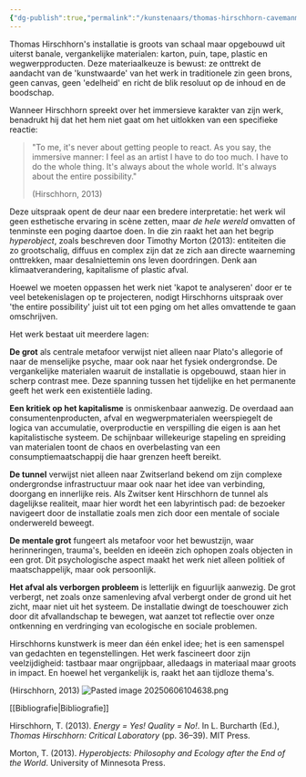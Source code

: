 ```yaml
---
{"dg-publish":true,"permalink":"/kunstenaars/thomas-hirschhorn-cavemanman/","dgPassFrontmatter":true}
---
```


Thomas Hirschhorn's installatie is groots van schaal maar opgebouwd uit uiterst banale, vergankelijke materialen: karton, puin, tape, plastic en wegwerpproducten. Deze materiaalkeuze is bewust: ze onttrekt de aandacht van de 'kunstwaarde' van het werk in traditionele zin geen brons, geen canvas, geen 'edelheid' en richt de blik resoluut op de inhoud en de boodschap.

Wanneer Hirschhorn spreekt over het immersieve karakter van zijn werk, benadrukt hij dat het hem niet gaat om het uitlokken van een specifieke reactie:

> "To me, it's never about getting people to react. As you say, the immersive manner: I feel as an artist I have to do too much. I have to do the whole thing. It's always about the whole world. It's always about the entire possibility."
> 
> (Hirschhorn, 2013)

Deze uitspraak opent de deur naar een bredere interpretatie: het werk wil geen esthetische ervaring in scène zetten, maar _de hele wereld_ omvatten of tenminste een poging daartoe doen. In die zin raakt het aan het begrip _hyperobject_, zoals beschreven door Timothy Morton (2013): entiteiten die zo grootschalig, diffuus en complex zijn dat ze zich aan directe waarneming onttrekken, maar desalniettemin ons leven doordringen. Denk aan klimaatverandering, kapitalisme of plastic afval.

Hoewel we moeten oppassen het werk niet 'kapot te analyseren' door er te veel betekenislagen op te projecteren, nodigt Hirschhorns uitspraak over 'the entire possibility' juist uit tot een pging om het alles omvattende te gaan omschrijven.

Het werk bestaat uit meerdere lagen:

**De grot** als centrale metafoor verwijst niet alleen naar Plato's allegorie of naar de menselijke psyche, maar ook naar het fysiek ondergrondse. De vergankelijke materialen waaruit de installatie is opgebouwd, staan hier in scherp contrast mee. Deze spanning tussen het tijdelijke en het permanente geeft het werk een existentiële lading.

**Een kritiek op het kapitalisme** is onmiskenbaar aanwezig. De overdaad aan consumentenproducten, afval en wegwerpmaterialen weerspiegelt de logica van accumulatie, overproductie en verspilling die eigen is aan het kapitalistische systeem. De schijnbaar willekeurige stapeling en spreiding van materialen toont de chaos en overbelasting van een consumptiemaatschappij die haar grenzen heeft bereikt.

**De tunnel** verwijst niet alleen naar Zwitserland bekend om zijn complexe ondergrondse infrastructuur maar ook naar het idee van verbinding, doorgang en innerlijke reis. Als Zwitser kent Hirschhorn de tunnel als dagelijkse realiteit, maar hier wordt het een labyrintisch pad: de bezoeker navigeert door de installatie zoals men zich door een mentale of sociale onderwereld beweegt.

**De mentale grot** fungeert als metafoor voor het bewustzijn, waar herinneringen, trauma's, beelden en ideeën zich ophopen zoals objecten in een grot. Dit psychologische aspect maakt het werk niet alleen politiek of maatschappelijk, maar ook persoonlijk.

**Het afval als verborgen probleem** is letterlijk en figuurlijk aanwezig. De grot verbergt, net zoals onze samenleving afval verbergt onder de grond uit het zicht, maar niet uit het systeem. De installatie dwingt de toeschouwer zich door dit afvallandschap te bewegen, wat aanzet tot reflectie over onze ontkenning en verdringing van ecologische en sociale problemen.

Hirschhorns kunstwerk is meer dan één enkel idee; het is een samenspel van gedachten en tegenstellingen. Het werk fascineert door zijn veelzijdigheid: tastbaar maar ongrijpbaar, alledaags in materiaal maar groots in impact. En hoewel het vergankelijk is, raakt het aan tijdloze thema's.

(Hirschhorn, 2013)
![Pasted image 20250606104638.png](/img/user/Pasted%20image%2020250606104638.png)


[[Bibliografie\|Bibliografie]]

Hirschhorn, T. (2013). _Energy = Yes! Quality = No!_. In L. Burcharth (Ed.), _Thomas Hirschhorn: Critical Laboratory_ (pp. 36–39). MIT Press.

Morton, T. (2013). _Hyperobjects: Philosophy and Ecology after the End of the World_. University of Minnesota Press.

